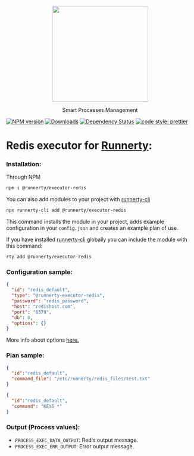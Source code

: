 <p align="center">
  <a href="http://runnerty.io">
    <img height="257" src="https://runnerty.io/assets/header/logo-stroked.png">
  </a>
  <p align="center">Smart Processes Management</p>
</p>

[![NPM version][npm-image]][npm-url] [![Downloads][downloads-image]][npm-url] [![Dependency Status][david-badge]][david-badge-url]
<a href="#badge">
  <img alt="code style: prettier" src="https://img.shields.io/badge/code_style-prettier-ff69b4.svg">
</a>

# Redis executor for [Runnerty]:

### Installation:
Through NPM

```bash
npm i @runnerty/executor-redis
```

You can also add modules to your project with [runnerty-cli]

```bash
npx runnerty-cli add @runnerty/executor-redis
```

This command installs the module in your project, adds example configuration in your `config.json` and creates an example plan of use.

If you have installed [runnerty-cli] globally you can include the module with this command:

```bash
rty add @runnerty/executor-redis
```

### Configuration sample:
```json
{
  "id": "redis_default",
  "type": "@runnerty-executor-redis",
  "password": "redis_password",
  "host": "redishost.com",
  "port": "6379",
  "db": 0,
  "options": {}
}
```
More info about options [here.](https://github.com/NodeRedis/node-redis/blob/master/README.md#options-object-properties)
### Plan sample:
```json
{
  "id":"redis_default",
  "command_file": "/etc/runnerty/redis_files/test.txt"
}
```

```json
{
  "id":"redis_default",
  "command": "KEYS *"
}
```

### Output (Process values):
* `PROCESS_EXEC_DATA_OUTPUT`: Redis output message. 
* `PROCESS_EXEC_ERR_OUTPUT`: Error output message.

[Runnerty]: http://www.runnerty.io
[downloads-image]: https://img.shields.io/npm/dm/@runnerty/executor-redis.svg
[npm-url]: https://www.npmjs.com/package/@runnerty/executor-redis
[npm-image]: https://img.shields.io/npm/v/@runnerty/executor-redis.svg
[david-badge]: https://david-dm.org/runnerty/executor-redis.svg
[david-badge-url]: https://david-dm.org/runnerty/executor-redis
[config.json]: http://docs.runnerty.io/config/
[plan.json]: http://docs.runnerty.io/plan/
[runnerty-cli]: https://www.npmjs.com/package/runnerty-cli